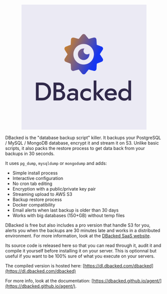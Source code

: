 <center>
  <img src="misc/media/promo.png" width="400">
</center>

DBacked is the "database backup script" killer. It backups your PostgreSQL / MySQL / MongoDB database, encrypt it and stream it on S3. Unlike basic scripts, it also packs the  restore process to get data back from your backups in 30 seconds.

It uses `pg_dump`, `mysqldump` or `mongodump` and adds:
- Simple install process
- Interactive configuration
- No cron tab editing
- Encryption with a public/private key pair
- Streaming upload to AWS S3
- Backup restore process
- Docker compatibility
- Email alerts when last backup is older than 30 days
- Works with big databases (150+GB) without temp files

DBacked is free but also includes a pro version that handle S3 for you, alerts you when the backups are 30 minutes late and works in a distributed environment. For more information, look at the [DBacked SaaS website](https://dbacked.com/).

Its source code is released here so that you can read through it, audit it and compile it yourself before installing it on your server. This is optionnal but useful if you want to be 100% sure of what you execute on your servers.

The compiled version is hosted here: [https://dl.dbacked.com/dbacked](https://dl.dbacked.com/dbacked)

For more info, look at the documentation: [https://dbacked.github.io/agent/](https://dbacked.github.io/agent/).

